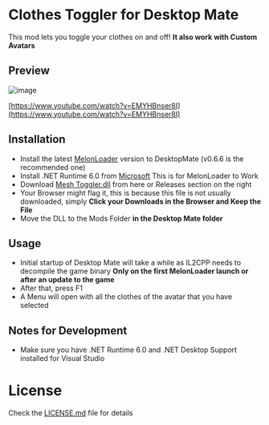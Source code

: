 # Clothes Toggler for Desktop Mate
This mod lets you toggle your clothes on and off! **It also work with Custom Avatars**

## Preview
![image](https://github.com/user-attachments/assets/ba7f169c-e5a7-4ced-beda-f015f47c39cc)

[https://www.youtube.com/watch?v=EMYHBnser8I](https://www.youtube.com/watch?v=EMYHBnser8I)

## Installation
- Install the latest [MelonLoader](https://github.com/LavaGang/MelonLoader/releases/download/v0.6.6/MelonLoader.Installer.exe) version to DesktopMate (v0.6.6 is the recommended one)
- Install .NET Runtime 6.0 from [Microsoft](https://dotnet.microsoft.com/en-us/download/dotnet/thank-you/runtime-desktop-6.0.36-windows-x64-installer) This is for MelonLoader to Work
- Download [Mesh Toggler.dll](https://github.com/SilverMoonDev/DesktopMate-Clothes-Toggler/releases/download/Stable/MeshToggler.dll) from here or Releases section on the right
- Your Browser might flag it, this is because this file is not usually downloaded, simply **Click your Downloads in the Browser and Keep the File**
- Move the DLL to the Mods Folder **in the Desktop Mate folder**

## Usage
- Initial startup of Desktop Mate will take a while as IL2CPP needs to decompile the game binary **Only on the first MelonLoader launch or after an update to the game**
- After that, press F1
- A Menu will open with all the clothes of the avatar that you have selected

## Notes for Development
- Make sure you have .NET Runtime 6.0 and .NET Desktop Support installed for Visual Studio
# License
Check the [LICENSE.md](LICENSE.md) file for details
